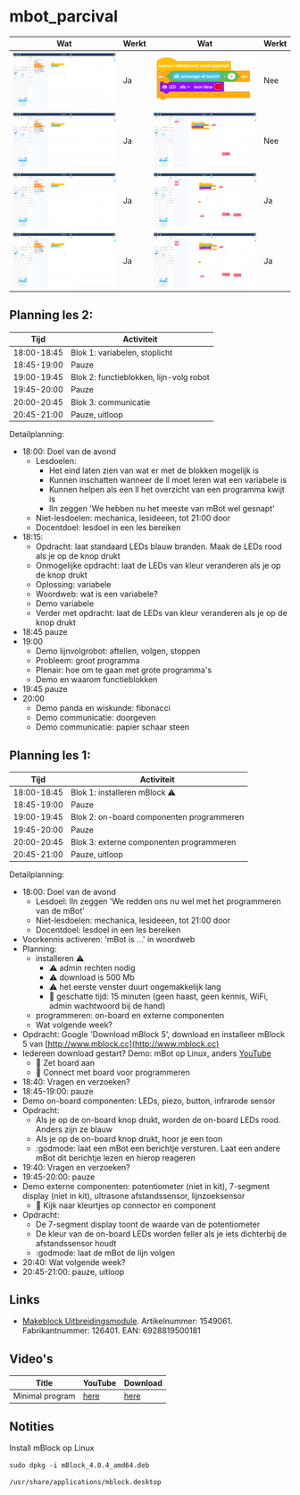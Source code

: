 # mbot_parcival

Wat                      |Werkt|Wat                         |Werkt
-------------------------|---|-------------------------------|---
![](send_0_is_ok.png)    |Ja |![](receive_0_is_error.png)    |Nee
![](send_getal_is_ok.png)|Ja |![](receive_getal_is_error.png)|Nee
![](send_a_is_ok.png)    |Ja |![](receive_a_is_ok.png)       |Ja
![](send_hallo_is_ok.png)|Ja |![](receive_hallo_is_ok.png)   |Ja


## Planning les 2:

Tijd|Activiteit
---|---
18:00-18:45|Blok 1: variabelen, stoplicht
18:45-19:00|Pauze
19:00-19:45|Blok 2: functieblokken, lijn-volg robot
19:45-20:00|Pauze
20:00-20:45|Blok 3: communicatie
20:45-21:00|Pauze, uitloop

Detailplanning:

 * 18:00: Doel van de avond
   * Lesdoelen: 
     * Het eind laten zien van wat er met de blokken mogelijk is
     * Kunnen inschatten wanneer de ll moet leren wat een variabele is
     * Kunnen helpen als een ll het overzicht van een programma kwijt is
     * lln zeggen 'We hebben nu het meeste van mBot wel gesnapt'
   * Niet-lesdoelen: mechanica, lesideeen, tot 21:00 door
   * Docentdoel: lesdoel in een les bereiken
 * 18:15:
   * Opdracht: laat standaard LEDs blauw branden. Maak de LEDs rood als je op de knop drukt
   * Onmogelijke opdracht: laat de LEDs van kleur veranderen als je op de knop drukt
   * Oplossing: variabele
   * Woordweb: wat is een variabele?
   * Demo variabele
   * Verder met opdracht: laat de LEDs van kleur veranderen als je op de knop drukt
 * 18:45 pauze
 * 19:00
   * Demo lijnvolgrobot: aftellen, volgen, stoppen
   * Probleem: groot programma
   * Plenair: hoe om te gaan met grote programma's
   * Demo en waarom functieblokken
 * 19:45 pauze
 * 20:00
   * Demo panda en wiskunde: fibonacci
   * Demo communicatie: doorgeven
   * Demo communicatie: papier schaar steen

## Planning les 1:

Tijd|Activiteit
---|---
18:00-18:45|Blok 1: installeren mBlock :warning:
18:45-19:00|Pauze
19:00-19:45|Blok 2: on-board componenten programmeren
19:45-20:00|Pauze
20:00-20:45|Blok 3: externe componenten programmeren
20:45-21:00|Pauze, uitloop


Detailplanning:

 * 18:00: Doel van de avond
   * Lesdoel: lln zeggen 'We redden ons nu wel met het programmeren van de mBot'
   * Niet-lesdoelen: mechanica, lesideeen, tot 21:00 door
   * Docentdoel: lesdoel in een les bereiken
 * Voorkennis activeren: 'mBot is ...' in woordweb
 * Planning:
   * installeren :warning: 
     * :warning: admin rechten nodig
     * :warning: download is 500 Mb
     * :warning: het eerste venster duurt ongemakkelijk lang
     * :rainbow: geschatte tijd: 15 minuten (geen haast, geen kennis, WiFi, admin wachtwoord bij de hand)
   * programmeren: on-board en externe componenten
   * Wat volgende week?
 * Opdracht: Google 'Download mBlock 5', download en installeer mBlock 5
   van [http://www.mblock.cc](http://www.mblock.cc)
 * Iedereen download gestart? Demo: mBot op Linux, anders [YouTube](https://youtu.be/RgEcuhoyzMc)
   * :rainbow: Zet board aan
   * :rainbow: Connect met board voor programmeren
 * 18:40: Vragen en verzoeken?
 * 18:45-19:00: pauze
 * Demo on-board componenten: LEDs, piezo, button, infrarode sensor
 * Opdracht:
   * Als je op de on-board knop drukt, worden de on-board LEDs rood. Anders zijn ze blauw
   * Als je op de on-board knop drukt, hoor je een toon
   * :godmode: laat een mBot een berichtje versturen. Laat een andere mBot dit berichtje lezen en hierop reageren
 * 19:40: Vragen en verzoeken?
 * 19:45-20:00: pauze
 * Demo externe componenten: potentiometer (niet in kit), 7-segment display (niet in kit), 
     ultrasone afstandssensor, lijnzoeksensor
   * :rainbow: Kijk naar kleurtjes op connector en component
 * Opdracht:
   * De 7-segment display toont de waarde van de potentiometer
   * De kleur van de on-board LEDs worden feller als je iets dichterbij de afstandssensor houdt
   * :godmode: laat de mBot de lijn volgen
 * 20:40: Wat volgende week?
 * 20:45-21:00: pauze, uitloop

## Links

 * [Makeblock Uitbreidingsmodule](https://www.conrad.nl/p/makeblock-uitbreidingsmodule-1549061). Artikelnummer: 1549061. Fabrikantnummer: 126401. EAN: 6928819500181

## Video's

Title|YouTube|Download
---|---|---
Minimal program|[here](https://youtu.be/RgEcuhoyzMc)|[here](http://richelbilderbeek.nl/mbot_minimal_program.flv)

## Notities

Install mBlock op Linux 

```
sudo dpkg -i mBlock_4.0.4_amd64.deb
```

```
/usr/share/applications/mblock.desktop
```